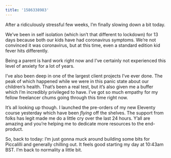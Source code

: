 ```yaml
---
title: '1586338983'
---
```

After a ridiculously stressful few weeks, I’m finally slowing down a bit today. 

We’ve been in self isolation (which isn’t that different to lockdown) for 13 days because both our kids have had coronavirus symptoms. We’re not convinced it was coronavirus, but at this time, even a standard edition kid fever hits differently. 

Being a parent is hard work right now and I’ve certainly not experienced this level of anxiety for a lot of years.

I’ve also been deep in one of the largest client projects I’ve ever done. The peak of which happened while we were in this panic state about our children’s health. That’s been a real test, but it’s also given me a buffer which I’m incredibly privileged to have. I’ve got so much empathy for my fellow freelancer chums going through this time right now.

It’s all looking up though. I launched the pre-orders of my new Eleventy course yesterday which have been _flying_ off the shelves. The support from folks has legit made me do a little cry over the last 24 hours. Y’all are amazing and you’re helping me to dedicate more resources to the end-product.

So, back to today: I’m just gonna muck around building some bits for Piccalilli and generally chilling out. It feels good starting my day at 10:43am BST. I’m back to normality a little bit.

